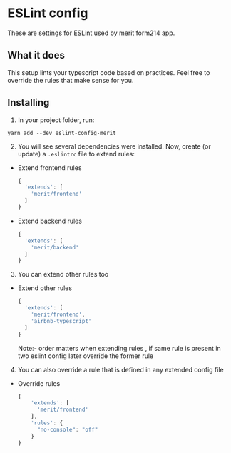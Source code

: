 # ESLint config

These are settings for ESLint used by merit form214 app.

## What it does

This setup lints your typescript code based on practices. Feel free to override the rules that make sense for you.

## Installing

1. In your project folder, run:

```
yarn add --dev eslint-config-merit
```

2. You will see several dependencies were installed. Now, create (or update) a `.eslintrc` file to extend rules:

- Extend frontend rules
    ```js
    {
      'extends': [
        'merit/frontend'
      ]
    }
    ```
- Extend backend rules
    ```js
    {
      'extends': [
        'merit/backend'
      ]
    }
    ```

3. You can extend other rules too

- Extend other rules 
    ```js
    {
      'extends': [
        'merit/frontend',
        'airbnb-typescript'
      ]
    }
    ```
    Note:- order matters when extending rules , if same rule is present in two eslint config later override the former rule 

4. You can also override a rule that is defined in any extended config file
- Override rules
    ```js
    {
        'extends': [
          'merit/frontend'
        ],
        'rules': {
          "no-console": "off"
        }
    }
